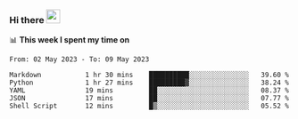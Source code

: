 ### Hi there <a href="https://www.gautamkrishnar.com/"><img src="https://media.giphy.com/media/hvRJCLFzcasrR4ia7z/giphy.gif" width="25px"></a>

📊 **This week I spent my time on**

<!--START_SECTION:waka-->

```text
From: 02 May 2023 - To: 09 May 2023

Markdown           1 hr 30 mins    ██████████░░░░░░░░░░░░░░░   39.60 %
Python             1 hr 27 mins    █████████▓░░░░░░░░░░░░░░░   38.24 %
YAML               19 mins         ██░░░░░░░░░░░░░░░░░░░░░░░   08.37 %
JSON               17 mins         ██░░░░░░░░░░░░░░░░░░░░░░░   07.77 %
Shell Script       12 mins         █▒░░░░░░░░░░░░░░░░░░░░░░░   05.52 %
```

<!--END_SECTION:waka-->
